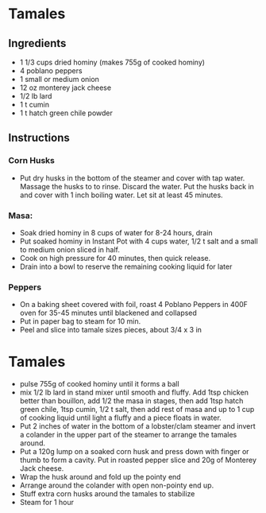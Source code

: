 # Tamales
## Ingredients
* 1 1/3 cups dried hominy (makes 755g of cooked hominy)
* 4 poblano peppers
* 1 small or medium onion
* 12 oz monterey jack cheese
* 1/2 lb lard
* 1 t cumin
* 1 t hatch green chile powder
  
## Instructions
### Corn Husks
* Put dry husks in the bottom of the steamer and cover with tap water.  Massage the husks to to rinse.  Discard the water.  Put the husks back in and cover with 1 inch boiling water.  Let sit at least 45 minutes.  
### Masa:
* Soak dried hominy in 8 cups of water for 8-24 hours, drain
* Put soaked hominy in Instant Pot with 4 cups water, 1/2 t salt and a small to medium onion sliced in half. 
* Cook on high pressure for 40 minutes, then quick release.
* Drain into a bowl to reserve the remaining cooking liquid for later
### Peppers
* On a baking sheet covered with foil, roast 4 Poblano Peppers in 400F oven for 35-45 minutes until blackened and collapsed
* Put in paper bag to steam for 10 min.   
* Peel and slice into tamale sizes pieces, about 3/4 x 3 in

# Tamales
* pulse 755g of cooked hominy until it forms a ball
* mix 1/2 lb lard in stand mixer until smooth and fluffy.  Add 1tsp chicken better than bouillon, add 1/2 the masa in stages, then add 1tsp hatch green chile, 1tsp cumin, 1/2 t salt, then add rest of masa and up to 1 cup of cooking liquid until light a fluffy and a piece floats in water.
* Put 2 inches of water in the bottom of a lobster/clam steamer and invert a colander in the upper part of the steamer to arrange the tamales around.
* Put a 120g lump on a soaked corn husk and press down with finger or thumb to form a cavity.  Put in roasted pepper slice and 20g of Monterey Jack cheese.
* Wrap the husk around and fold up the pointy end
* Arrange around the colander with open non-pointy end up.
* Stuff extra corn husks around the tamales to stabilize
* Steam for 1 hour
